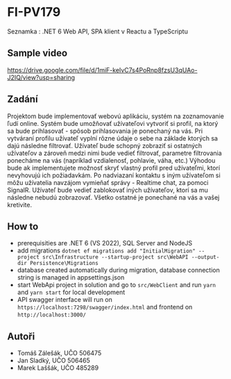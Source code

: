 # FI-PV179

Seznamka : .NET 6 Web API, SPA klient v Reactu a TypeScriptu

## Sample video

https://drive.google.com/file/d/1miF-keIvC7s4PoRnp8fzsU3qUAo-J2IQ/view?usp=sharing

## Zadání

Projektom bude implementovať webovú aplikáciu, systém na zoznamovanie ľudí online. Systém bude umožňovať užívateľovi vytvoriť si profil, na ktorý sa bude prihlasovať - spôsob prihlasovania je ponechaný na vás. Pri vytváraní profilu užívateľ vyplní rôzne údaje o sebe na základe ktorých sa dajú následne filtrovať. Užívateľ bude schopný zobraziť si ostatných užívateľov a zároveň medzi nimi bude vedieť filtrovať, parametre filtrovania ponecháme na vás (napríklad vzdialenosť, pohlavie, váha, etc.) Výhodou bude ak implementujete možnosť skryť vlastný profil pred užívateľmi, ktorí nevyhovujú ich požiadavkám. Po nadviazaní kontaktu s iným užívateľom si môžu užívatelia navzájom vymieňať správy - Realtime chat, za pomoci SignalR. Užívateľ bude vedieť zablokovať iných užívateľov, ktorí sa mu následne nebudú zobrazovať. Všetko ostatné je ponechané na vás a vašej kretivite.

## How to

- prerequisities are .NET 6 (VS 2022), SQL Server and NodeJS
- add migrations `dotnet ef migrations add "InitialMigration" --project src\Infrastructure --startup-project src\WebAPI --output-dir Persistence\Migrations`
- database created automatically during migration, database connection string is managed in appsettings.json
- start WebApi project in solution and go to `src/WebClient` and run `yarn` and `yarn start` for local development
- API swagger interface will run on `https://localhost:7298/swagger/index.html` and frontend on `http://localhost:3000/`

## Autoři

- Tomáš Zálešák, UČO 506475
- Jan Sladký, UČO 506465
- Marek Laššák, UČO 485289
